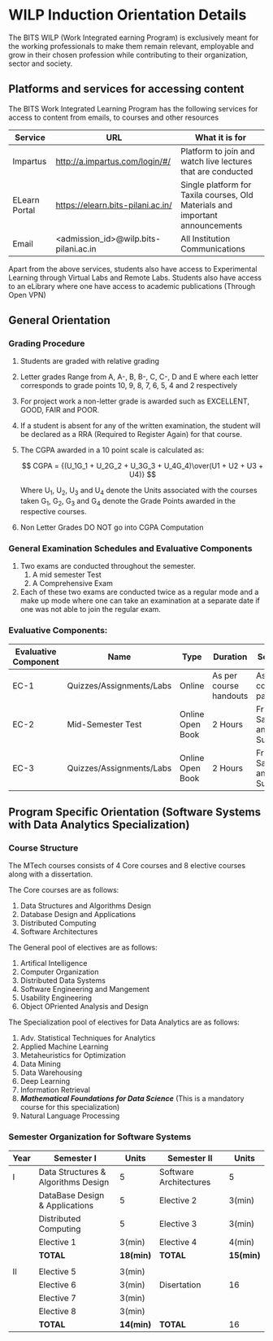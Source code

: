 # WILP Induction Orientation Details

The BITS WILP (Work Integrated earning Program) is exclusively meant for the working professionals to make them remain relevant, employable and grow in their chosen profession while contributing to their organization, sector and society.

## Platforms and services for accessing content
The BITS Work Integrated Learning Program has the following services for access to content from emails, to courses and other resources

| Service               | URL                                   | What it is for                                                                |
| --------------------- | ------------------------------------- | ----------------------------------------------------------------------------- |
| Impartus              | http://a.impartus.com/login/#/        | Platform to join and watch live lectures that are conducted                   |
| ELearn Portal         | https://elearn.bits-pilani.ac.in/     | Single platform for Taxila courses, Old Materials and important announcements |
| Email                 | <admission_id>@wilp.bits-pilani.ac.in | All Institution Communications                                                |

Apart from the above services, students also have access to Experimental Learning through Virtual Labs and Remote Labs. Students also have access to an eLibrary where one have access to academic publications (Through Open VPN)

## General Orientation
### Grading Procedure
1. Students are graded with relative grading
2. Letter grades Range from A, A-, B, B-, C, C-, D and E where each letter corresponds to grade points 10, 9, 8, 7, 6, 5, 4 and 2 respectively
3. For project work a non-letter grade is awarded such as EXCELLENT, GOOD, FAIR and POOR.
4. If a student is absent for any of the written examination, the student will be declared as a RRA (Required to Register Again) for that course.
5. The CGPA awarded in a 10 point scale is calculated as:

	$$
	CGPA = {(U_1G_1 + U_2G_2 + U_3G_3 + U_4G_4)\over(U1 + U2 + U3 + U4)}
  $$

	Where U<sub>1</sub>, U<sub>2</sub>, U<sub>3</sub> and U<sub>4</sub> denote the Units associated with the courses taken G<sub>1</sub>, G<sub>2</sub>, G<sub>3</sub> and G<sub>4</sub> denote the Grade Points awarded in the respective courses.

6. Non Letter Grades DO NOT go into CGPA Computation

### General Examination Schedules and Evaluative Components
1. Two exams are conducted throughout the semester.
	1. A mid semester Test
	2. A Comprehensive Exam
2. Each of these two exams are conducted twice as a regular mode and a make up mode where one can take an examination at a separate date if one was not able to join the regular exam.

### Evaluative Components:

| Evaluative Component | Name                     | Type             | Duration               | Session                     | Weightage |
| -------------------- | ------------------------ | ---------------- | ---------------------- | --------------------------- | --------- |
| EC-1                 | Quizzes/Assignments/Labs | Online           | As per course handouts | As per course page          | ~20%      |
| EC-2                 | Mid-Semester Test        | Online Open Book | 2 Hours                | Friday, Saturday and Sunday | ~30%      |
| EC-3                 | Quizzes/Assignments/Labs | Online Open Book | 2 Hours                | Friday, Saturday and Sunday | ~50%      | 

## Program Specific Orientation (Software Systems with Data Analytics Specialization)
### Course Structure
The MTech courses consists of 4 Core courses and 8 elective courses along with a dissertation. 

The Core courses are as follows:
1. Data Structures and Algorithms Design
2. Database Design and Applications
3. Distributed Computing
4. Software Architectures

The General pool of electives are as follows:
1. Artifical Intelligence
2. Computer Organization
3. Distributed Data Systems
4. Software Engineering and Mangement
5. Usability Engineering
6. Object OPriented Analysis and Design

The Specialization pool of electives for Data Analytics are as follows:
1. Adv. Statistical Techniques for Analytics
2. Applied Machine Learning
3. Metaheuristics for Optimization
4. Data Mining
5. Data Warehousing
6. Deep Learning
7. Information Retrieval
8. ***Mathematical Foundations for Data Science*** (This is a mandatory course for this specialization)
9. Natural Language Processing

### Semester Organization for Software Systems
| Year | Semester I                          | Units       | Semester II             | Units       |
| ---- | ----------------------------------- | ----------- | ----------------------- | ----------- |
| I    | Data Structures & Algorithms Design | 5           | Software  Architectures | 5           |
|      | DataBase Design & Applications      | 5           | Elective 2              | 3(min)      |
|      | Distributed Computing               | 5           | Elective 3              | 3(min)      |
|      | Elective 1                          | 3(min)      | Elective 4              | 4(min)      |
|      | **TOTAL**                           | **18(min)** | **TOTAL**               | **15(min)** |
|      |                                     |             |                         |             |
| II   | Elective 5                          | 3(min)      |                         |             |
|      | Elective 6                          | 3(min)      | Disertation             | 16          |
|      | Elective 7                          | 3(min)      |                         |             |
|      | Elective 8                          | 3(min)      |                         |             |
|      | **TOTAL**                           | **14(min)** | **TOTAL**               | 16          | 
